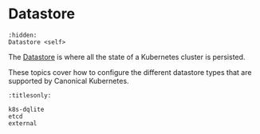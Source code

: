 # Datastore

```{toctree}
:hidden:
Datastore <self>
```

The [Datastore][datastore] is where all the state of a Kubernetes cluster is persisted.

These topics cover how to configure the different datastore types that are
supported by Canonical Kubernetes.

```{toctree}
:titlesonly:

k8s-dqlite
etcd
external
```

<!-- LINKS -->

[datastore]: ../explanation/datastore
